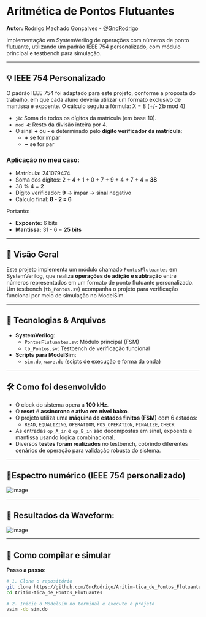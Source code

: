 # Aritmética de Pontos Flutuantes

**Autor:** Rodrigo Machado Gonçalves - [@GncRodrigo](https://github.com/GncRodrigo)

Implementação em SystemVerilog de operações com números de ponto flutuante, utilizando um padrão IEEE 754 personalizado, com módulo principal e testbench para simulação.

---

## 💡 IEEE 754 Personalizado

O padrão IEEE 754 foi adaptado para este projeto, conforme a proposta do trabalho, em que cada aluno deveria utilizar um formato exclusivo de mantissa e expoente. O cálculo seguiu a fórmula:
  X = 8 (+/- ∑b mod 4)
  
- `∑b`: Soma de todos os dígitos da matrícula (em base 10).
- `mod 4`: Resto da divisão inteira por 4.
- O sinal **+** ou **-** é determinado pelo **dígito verificador da matrícula**:
  - **+** se for ímpar
  - **−** se for par

### Aplicação no meu caso:
- Matrícula: 241079474  
- Soma dos dígitos: 2 + 4 + 1 + 0 + 7 + 9 + 4 + 7 + 4 = **38**  
- 38 % 4 = **2**  
- Dígito verificador: **9** → ímpar → sinal negativo  
- Cálculo final: **8 - 2 = 6**

Portanto:
- **Expoente:** 6 bits  
- **Mantissa:** 31 - 6 = **25 bits**

---

## 🧠 Visão Geral

Este projeto implementa um módulo chamado `PontosFlutuantes` em SystemVerilog, que realiza **operações de adição e subtração** entre números representados em um formato de ponto flutuante personalizado.  
Um testbench (`tb_Pontos.sv`) acompanha o projeto para verificação funcional por meio de simulação no ModelSim.

---

## 🧱 Tecnologias & Arquivos

- **SystemVerilog**:
  - `PontosFlutuantes.sv`: Módulo principal (FSM)
  - `tb_Pontos.sv`: Testbench de verificação funcional
- **Scripts para ModelSim**:
  - `sim.do`, `wave.do` (scipts de execução e forma da onda)

---

## 🛠️ Como foi desenvolvido

- O clock do sistema opera a **100 kHz**.
- O **reset** é **assíncrono e ativo em nível baixo**.
- O projeto utiliza uma **máquina de estados finitos (FSM)** com 6 estados:
  - `READ`, `EQUALIZING`, `OPERATION`, `POS_OPERATION`, `FINALIZE`, `CHECK`
- As entradas `op_A_in` e `op_B_in` são decompostas em sinal, expoente e mantissa usando lógica combinacional.
- Diversos **testes foram realizados** no testbench, cobrindo diferentes cenários de operação para validação robusta do sistema.
---
## 🔢Espectro numérico (IEEE 754 personalizado)

![image](https://github.com/user-attachments/assets/8ddbe0db-3915-4ed5-a8fe-23af5c9683a0)

---
## 🌊 Resultados da Waveform:
![image](https://github.com/user-attachments/assets/1326533a-4272-4b31-8cd4-b1e59011196b)

---
## 🚀 Como compilar e simular

**Passo a passo**:

```bash
# 1. Clone o repositório
git clone https://github.com/GncRodrigo/Aritim-tica_de_Pontos_Flutuantes.git
cd Aritim-tica_de_Pontos_Flutuantes

# 2. Inicie o ModelSim no terminal e execute o projeto
vsim -do sim.do




